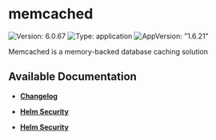 # memcached

![Version: 6.0.67](https://img.shields.io/badge/Version-6.0.67-informational?style=flat-square) ![Type: application](https://img.shields.io/badge/Type-application-informational?style=flat-square) ![AppVersion: "1.6.21"](https://img.shields.io/badge/AppVersion-"1.6.21"-informational?style=flat-square)

Memcached is a memory-backed database caching solution

## Available Documentation

- [**Changelog**](CHANGELOG)

- [**Helm Security**](container-security)

- [**Helm Security**](helm-security)

